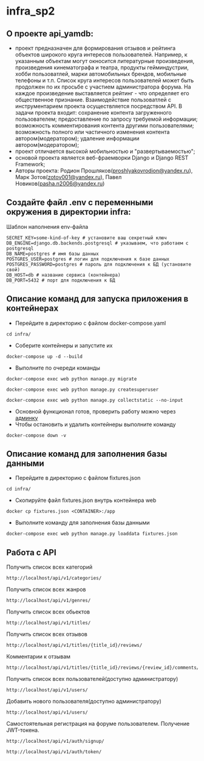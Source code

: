 # infra_sp2
## О проекте api_yamdb:
- проект предназначен для формирования отзывов и рейтинга объектов широкого круга интересов пользователей. Например, к указанным объектам
могут окносится литературные произведения, произведения кинематографа и театра, продукты гейминдустрии, хобби пользоватлей, марки автомобильных брендов, мобильные телефоны и т.п. Список круга интересов пользователей может быть продолжен по их просьбе с
участием администратора форума. На каждое произведение выставляется рейтинг - что определяет его общественное признание. Взаимодействие
пользоватлей с инструментарием проекта осуществляется посредством API. В задачи проекта входит: сохранение контента загруженного пользователем; предоставление по запросу требуемой информации; возможность комментирования контента другими пользователями; возможность полного или частичного изменения контента автором(модератором); удаление информации автором(модератором);
- проект отличается высокой мобильностью и "развертываемостью";
- основой проекта является веб-фраемворки Django и Django REST Framework;
- Авторы проекта: Родион Прошляков(proshlyakovrodion@yandex.ru), Марк Зотов(zotov001@yandex.ru), Павел Новиков(pasha.n2006@yandex.ru)
## Создайте файл .env с переменными окружения в директории infra:
Шаблон наполнения env-файла
```
SECRET_KEY=some-kind-of-key # установите ваш секретный ключ 
DB_ENGINE=django.db.backends.postgresql # указываем, что работаем с postgresql
DB_NAME=postgres # имя базы данных
POSTGRES_USER=postgres # логин для подключения к базе данных
POSTGRES_PASSWORD=postgres # пароль для подключения к БД (установите свой)
DB_HOST=db # название сервиса (контейнера)
DB_PORT=5432 # порт для подключения к БД
```
## Описание команд для запуска приложения в контейнерах
- Перейдите в директорию с файлом docker-compose.yaml
```
cd infra/
```
- Соберите контейнеры и запустите их
```
docker-compose up -d --build 
```
- Выполните по очереди команды
```
docker-compose exec web python manage.py migrate
```
```
docker-compose exec web python manage.py createsuperuser
```
```
docker-compose exec web python manage.py collectstatic --no-input
```
- Основной функционал готов, проверить работу можно через [админку](http://localhost/admin/) 
- Чтобы остановить и удалить контейнеры выполните команду
```
docker-compose down -v
```
## Описание команд для заполнения базы данными
- Перейдите в директорию с файлом fixtures.json
```
cd infra/
```
- Скопируйте файл fixtures.json внутрь контейнера web
```
docker cp fixtures.json <CONTAINER>:/app
```
- Выполните команду для заполнения базы данными
```
docker-compose exec web python manage.py loaddata fixtures.json
```
## Работа с API
Получить список всех категорий
```
http://localhost/api/v1/categories/
```
Получить список всех жанров
```
http://localhost/api/v1/genres/
```
Получить список всех обьектов
```
http://localhost/api/v1/titles/
```
Получить список всех отзывов
```
http://localhost/api/v1/titles/{title_id}/reviews/
```
Комментарии к отзывам
```
http://localhost/api/v1/titles/{title_id}/reviews/{review_id}/comments/
```
Получить список всех пользователей(доступно администратору)
```
http://localhost/api/v1/users/
```
Добавить нового пользователя(доступно администратору)
```
http://localhost/api/v1/users/
```
Самостоятельная регистрация на форуме пользователем. Получение JWT-токена.
```
http://localhost/api/v1/auth/signup/
```
```
http://localhost/api/v1/auth/token/
```
